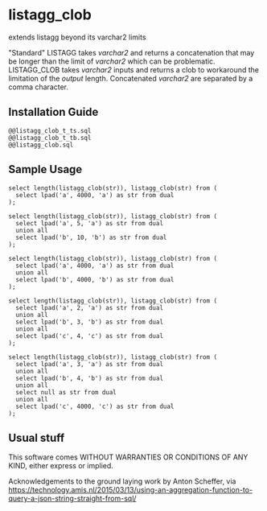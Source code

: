 # listagg_clob
extends listagg beyond its varchar2 limits

"Standard" LISTAGG takes *varchar2* and returns a concatenation that may be longer than the limit of *varchar2* which can be problematic.  LISTAGG_CLOB takes *varchar2* inputs and returns a clob to workaround the limitation of the *output* length. Concatenated *varchar2* are separated by a comma character.


## Installation Guide

```console
@@listagg_clob_t_ts.sql
@@listagg_clob_t_tb.sql
@@listagg_clob.sql
```

## Sample Usage

```console
select length(listagg_clob(str)), listagg_clob(str) from (
  select lpad('a', 4000, 'a') as str from dual
);

select length(listagg_clob(str)), listagg_clob(str) from (
  select lpad('a', 5, 'a') as str from dual
  union all
  select lpad('b', 10, 'b') as str from dual
);

select length(listagg_clob(str)), listagg_clob(str) from (
  select lpad('a', 4000, 'a') as str from dual
  union all
  select lpad('b', 4000, 'b') as str from dual
);

select length(listagg_clob(str)), listagg_clob(str) from (
  select lpad('a', 2, 'a') as str from dual
  union all
  select lpad('b', 3, 'b') as str from dual
  union all
  select lpad('c', 4, 'c') as str from dual
);

select length(listagg_clob(str)), listagg_clob(str) from (
  select lpad('a', 3, 'a') as str from dual
  union all
  select lpad('b', 4, 'b') as str from dual
  union all
  select null as str from dual
  union all
  select lpad('c', 4000, 'c') as str from dual
);
```

## Usual stuff

This software comes WITHOUT WARRANTIES OR CONDITIONS OF ANY KIND, either express or implied.

Acknowledgements to the ground laying work by Anton Scheffer, via
https://technology.amis.nl/2015/03/13/using-an-aggregation-function-to-query-a-json-string-straight-from-sql/
